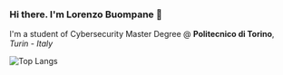 ### Hi there. I'm Lorenzo Buompane 👋

I'm a student of Cybersecurity Master Degree  @ **Politecnico di Torino**, *Turin - Italy*

![Top Langs](https://github-readme-stats-git-masterrstaa-rickstaa.vercel.app/api/top-langs/?username=lorenzobuompane&layout=compact&langs_count=8&theme=react&hide_border=true)

